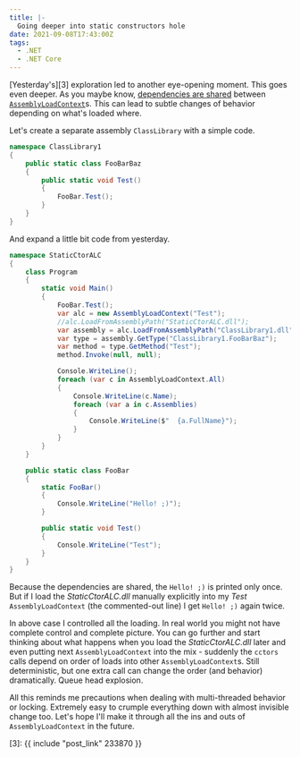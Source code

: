 ```yaml
---
title: |-
  Going deeper into static constructors hole
date: 2021-09-08T17:43:00Z
tags:
  - .NET
  - .NET Core
---
```

[Yesterday's][3] exploration led to another eye-opening moment. This goes even deeper. As you maybe know, [dependencies are shared][2] between [`AssemblyLoadContext`][1]s. This can lead to subtle changes of behavior depending on what's loaded where.

<!-- excerpt -->

Let's create a separate assembly `ClassLibrary` with a simple code.

```csharp
namespace ClassLibrary1
{
	public static class FooBarBaz
	{
		public static void Test()
		{
			FooBar.Test();
		}
	}
}
```

And expand a little bit code from yesterday.

```csharp
namespace StaticCtorALC
{
	class Program
	{
		static void Main()
		{
			FooBar.Test();
			var alc = new AssemblyLoadContext("Test");
			//alc.LoadFromAssemblyPath("StaticCtorALC.dll");
			var assembly = alc.LoadFromAssemblyPath("ClassLibrary1.dll");
			var type = assembly.GetType("ClassLibrary1.FooBarBaz");
			var method = type.GetMethod("Test");
			method.Invoke(null, null);

			Console.WriteLine();
			foreach (var c in AssemblyLoadContext.All)
			{
				Console.WriteLine(c.Name);
				foreach (var a in c.Assemblies)
				{
					Console.WriteLine($"  {a.FullName}");
				}
			}
		}
	}

	public static class FooBar
	{
		static FooBar()
		{
			Console.WriteLine("Hello! ;)");
		}

		public static void Test()
		{
			Console.WriteLine("Test");
		}
	}
}
```

Because the dependencies are shared, the `Hello! ;)` is printed only once. But if I load the _StaticCtorALC.dll_ manually explicitly into my _Test_ `AssemblyLoadContext` (the commented-out line) I get `Hello! ;)` again twice. 

In above case I controlled all the loading. In real world you might not have complete control and complete picture. You can go further and start thinking about what happens when you load the _StaticCtorALC.dll_ later and even putting next `AssemblyLoadContext` into the mix - suddenly the `cctors` calls depend on order of loads into other `AssemblyLoadContext`s. Still deterministic, but one extra call can change the order (and behavior) dramatically. Queue head explosion.

All this reminds me precautions when dealing with multi-threaded behavior or locking. Extremely easy to crumple everything down with almost invisible change too. Let's hope I'll make it through all the ins and outs of `AssemblyLoadContext` in the future.

[1]: https://docs.microsoft.com/en-us/dotnet/api/system.runtime.loader.assemblyloadcontext?view=net-5.0
[2]: https://docs.microsoft.com/en-us/dotnet/core/dependency-loading/understanding-assemblyloadcontext#how-are-dependencies-shared
[3]: {{ include "post_link" 233870 }}
